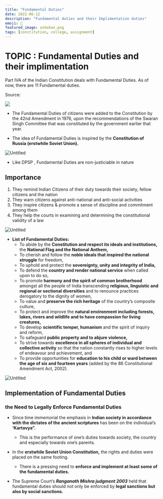 ```yaml
---
title: "Fundamental Duties"
date: 2022-06-12
description: "Fundamental duties and their Implimentation duties"
emoji: 📜
featured_image: ashokan.png
tags: [constitution, college, assignment]
---
```


# TOPIC : **Fundamental Duties and their implimentation**

Part IVA of the Indian Constitution deals with Fundamental Duties. As of now, there are 11 Fundamental duties.

Source: 

![](https://cdn.pixabay.com/photo/2015/04/23/22/00/tree-736885__480.jpg)


- The Fundamental Duties of citizens were added to the Constitution by the 42nd
  Amendment in 1976, upon the recommendations of the Swaran Singh Committee
  that was constituted by the government earlier that year.

- The idea of Fundamental Duties is inspired by the **Constitution of Russia (erstwhile Soviet Union).**

![Untitled](https://s3.us-west-2.amazonaws.com/secure.notion-static.com/6e00fd6f-c03f-4676-a3bc-ef9e277c100c/Untitled.png?X-Amz-Algorithm=AWS4-HMAC-SHA256&X-Amz-Content-Sha256=UNSIGNED-PAYLOAD&X-Amz-Credential=AKIAT73L2G45EIPT3X45%2F20220718%2Fus-west-2%2Fs3%2Faws4_request&X-Amz-Date=20220718T144301Z&X-Amz-Expires=86400&X-Amz-Signature=fcb31a42a052a88cfe73c1baa2108ccba9ab5aea6d0dab7da1fde12319db029c&X-Amz-SignedHeaders=host&response-content-disposition=filename%20%3D%22Untitled.png%22&x-id=GetObject)

- Like DPSP , Fundamental Duties are non-justiciable in nature

## Importance

1. They remind Indian Citizens of their duty towards their society, fellow citizens and the nation
2. They warn citizens against anti-national and anti-social activities
3. They inspire citizens & promote a sense of discipline and commitment among them
4. They help the courts in examining and determining the constitutional validity of a law 

![Untitled](https://s3.us-west-2.amazonaws.com/secure.notion-static.com/1b3d3f7c-a7df-48d8-bd8d-8845aedf19e5/Untitled.png?X-Amz-Algorithm=AWS4-HMAC-SHA256&X-Amz-Content-Sha256=UNSIGNED-PAYLOAD&X-Amz-Credential=AKIAT73L2G45EIPT3X45%2F20220718%2Fus-west-2%2Fs3%2Faws4_request&X-Amz-Date=20220718T144239Z&X-Amz-Expires=86400&X-Amz-Signature=da985e5f80c9b0b3f3782c7e111bd83ee12627b879ab016f155202217f351773&X-Amz-SignedHeaders=host&response-content-disposition=filename%20%3D%22Untitled.png%22&x-id=GetObject)

- **List of Fundamental Duties:**
    - To abide by the **Constitution and respect its ideals and institutions,** the **National Flag and the National Anthem,**
    - To cherish and follow the **noble ideals that inspired the national struggle** for freedom,
    - To uphold and protect the **sovereignty, unity and integrity of India,**
    - To defend the **country and render national service** when called upon to do so,
    - To promote **harmony and the spirit of common brotherhood** amongst all the people of India transcending **religious, linguistic and regional or sectional diversities** and to renounce practices derogatory to the dignity of women,
    - To value and **preserve the rich heritage** of the country’s composite culture,
    - To protect and improve the **natural environment including forests, lakes, rivers and wildlife and to have compassion for living creatures,**
    - To develop **scientific temper, humanism** and the spirit of inquiry and reform,
    - To safeguard **public property and to abjure violence,**
    - To strive towards **excellence in all spheres of individual and collective activity** so that the nation constantly rises to higher levels of endeavour and achievement, and
    - To provide opportunities for **education to his child or ward between the age of six and fourteen years** (added by the 86 Constitutional Amendment Act, 2002).
        
        


![Untitled](https://s3.us-west-2.amazonaws.com/secure.notion-static.com/9e1fe474-363a-4302-bfda-93625f4c2760/Untitled.png?X-Amz-Algorithm=AWS4-HMAC-SHA256&X-Amz-Content-Sha256=UNSIGNED-PAYLOAD&X-Amz-Credential=AKIAT73L2G45EIPT3X45%2F20220718%2Fus-west-2%2Fs3%2Faws4_request&X-Amz-Date=20220718T144221Z&X-Amz-Expires=86400&X-Amz-Signature=70b0ef282f91941e3015433c39f798a0a126d582acfb0426351fa9a8b7333064&X-Amz-SignedHeaders=host&response-content-disposition=filename%20%3D%22Untitled.png%22&x-id=GetObject)

## Implementation of Fundamental Duties

### **the Need to Legally Enforce Fundamental Duties**

- Since time immemorial the emphasis in **Indian society in accordance with the dictates of the ancient scriptures** has been on the individual’s **‘Kartavya”.**
    - This is the performance of one’s duties towards society, the country and especially towards one’s parents.
    
- In the **erstwhile Soviet Union Constitution,** the rights and duties were placed on the same footing.
    - There is a pressing need to **enforce and implement at least some of the fundamental duties.**

- The Supreme Court’s ***Ranganath Mishra judgment 2003*** held that fundamental duties should not only be enforced by **legal sanctions but also by social sanctions.**
